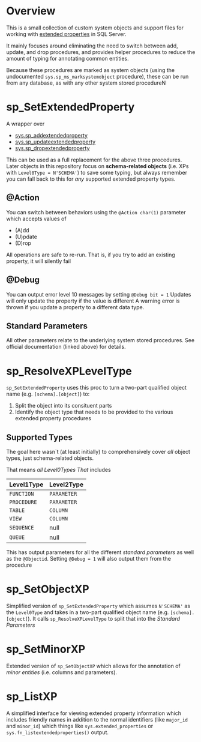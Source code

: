 # Overview
This is a small collection of custom system objects and support files for working with <a href="https://docs.microsoft.com/en-us/sql/relational-databases/system-catalog-views/extended-properties-catalog-views-sys-extended-properties?view=sql-server-ver15">extended properties</a> in SQL Server.

It mainly focuses around eliminating the need to switch between add, update, and drop procedures, and provides helper procedures to reduce the amount of typing for annotating common entities.

Because these procedures are marked as system objects (using the undocumented `sys.sp_ms_marksystemobject` procedure), these can be run from any database, as with any other system stored procedureN

# sp_SetExtendedProperty
A wrapper over 
* <a href="https://docs.microsoft.com/en-us/sql/relational-databases/system-stored-procedures/sp-addextendedproperty-transact-sql?view=sql-server-ver15">sys.sp_addextendedproperty</a>
* <a href="https://docs.microsoft.com/en-us/sql/relational-databases/system-stored-procedures/sp-updateextendedproperty-transact-sql?view=sql-server-ver15">sys.sp_updateextendedproperty</a>
* <a href="https://docs.microsoft.com/en-us/sql/relational-databases/system-stored-procedures/sp-dropextendedproperty-transact-sql?view=sql-server-ver15">sys.sp_dropextendedproperty</a>

This can be used as a full replacement for the above three procedures. Later objects in this repository focus on **schema-related objects** (i.e. XPs with `Level0Type = N'SCHEMA'`) to save some typing, but always remember you can fall back to this for *any* supported extended property types.
## @Action
You can switch between behaviors using the `@Action char(1)` parameter which accepts values of 
* (A)dd
* (U)pdate
* (D)rop

All operations are safe to re-run. That is, if you try to add an existing property, it will silently fail
## @Debug
You can output error level 10 messages by setting `@Debug bit = 1` 
Updates will only update the property if the value is different
A warning error is thrown if you update a property to a different data type.

## Standard Parameters
All other parameters relate to the underlying system stored procedures. See official documentation (linked above) for details.

# sp_ResolveXPLevelType
`sp_SetExtendedProperty` uses this proc to turn a two-part qualified object name (e.g. `[schema].[object]`) to:
1. Split the object into its consituent parts
2. Identify the object type that needs to be provided to the various extended property procedures

## Supported Types
The goal here wasn`t (at least initially) to comprehensively cover *all* object types, just schema-related objects. 

That means *all Level0Types That* includes

Level1Type | Level2Type
---|---
`FUNCTION`|`PARAMETER`
`PROCEDURE`|`PARAMETER`
`TABLE`|`COLUMN` 
`VIEW`|`COLUMN` 
`SEQUENCE`|null 
`QUEUE`|null

This has output parameters for all the different *standard parameters* as well as the `@Objectid`. 
Setting `@Debug = 1` will also output them from the procedure

# sp_SetObjectXP
Simplified version of `sp_SetExtendedProperty` which assumes `N'SCHEMA'` as the `Level0Type` and takes in a two-part qualified object name (e.g. `[schema].[object]`). It calls `sp_ResolveXPLevelType` to split that into the *Standard Parameters*

# sp_SetMinorXP
Extended version of `sp_SetObjectXP` which allows for the annotation of *minor entities* (i.e. columns and parameters).

# sp_ListXP
A simplified interface for viewing extended property information which includes friendly names in addition to the normal identifiers (like `major_id` and `minor_id`) which things like `sys.extended_properties` or `sys.fn_listextendedproperties()` output.

